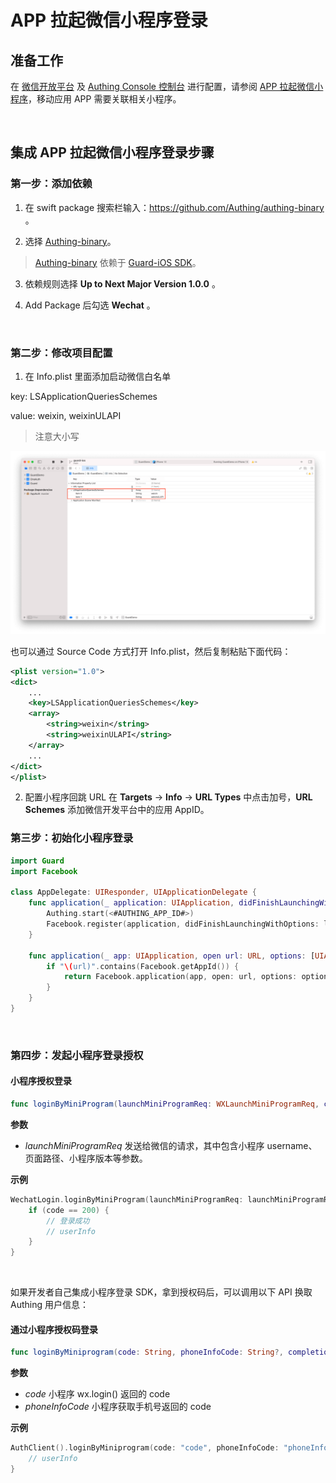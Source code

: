 # APP 拉起微信小程序登录

<LastUpdated/>

## 准备工作

在 [微信开放平台](https://open.weixin.qq.com/cgi-bin/index?t=home/index&lang=zh_CN) 及 [Authing Console 控制台](https://authing.cn/) 进行配置，请参阅 [ APP 拉起微信小程序](../../../guides/connections/social/wechat-miniprogram-applaunch/README.md)，移动应用 APP 需要关联相关小程序。

<br>

## 集成 APP 拉起微信小程序登录步骤

### 第一步：添加依赖

1. 在 swift package 搜索栏输入：https://github.com/Authing/authing-binary 。

2. 选择 [Authing-binary](https://github.com/Authing/authing-binary)。
> [Authing-binary](https://github.com/Authing/authing-binary) 依赖于 [Guard-iOS SDK](https://github.com/Authing/guard-ios)。

3. 依赖规则选择 **Up to Next Major Version 1.0.0** 。

4. Add Package 后勾选 **Wechat** 。

<br>

### 第二步：修改项目配置

1. 在 Info.plist 里面添加启动微信白名单

key: LSApplicationQueriesSchemes

value: weixin, weixinULAPI

> 注意大小写

![](./images/wechat/6.png)

也可以通过 Source Code 方式打开 Info.plist，然后复制粘贴下面代码：

```xml
<plist version="1.0">
<dict>
    ...
    <key>LSApplicationQueriesSchemes</key>
	<array>
		<string>weixin</string>
		<string>weixinULAPI</string>
	</array>
    ...
</dict>
</plist>
```
2. 配置小程序回跳 URL
在 **Targets** -> **Info** -> **URL Types** 中点击加号，**URL Schemes** 添加微信开发平台中的应用 AppID。

### 第三步：初始化小程序登录
```swift
import Guard
import Facebook

class AppDelegate: UIResponder, UIApplicationDelegate {
    func application(_ application: UIApplication, didFinishLaunchingWithOptions launchOptions: [UIApplication.LaunchOptionsKey: Any]?) -> Bool {
        Authing.start(<#AUTHING_APP_ID#>)
        Facebook.register(application, didFinishLaunchingWithOptions: launchOptions)
    }

    func application(_ app: UIApplication, open url: URL, options: [UIApplication.OpenURLOptionsKey : Any] = [:]) -> Bool {
        if "\(url)".contains(Facebook.getAppId()) {
            return Facebook.application(app, open: url, options: options)
        }
    }
}
 ```
<br>

### 第四步：发起小程序登录授权
#### 小程序授权登录

```swift
func loginByMiniProgram(launchMiniProgramReq: WXLaunchMiniProgramReq, completion: @escaping Authing.AuthCompletion) -> Void
```

**参数**

* *launchMiniProgramReq* 发送给微信的请求，其中包含小程序 username、页面路径、小程序版本等参数。
  
**示例**

```swift
WechatLogin.loginByMiniProgram(launchMiniProgramReq: launchMiniProgramReq) { code, message, userInfo in
    if (code == 200) {
        // 登录成功
        // userInfo
    }
}
```

<br>

如果开发者自己集成小程序登录 SDK，拿到授权码后，可以调用以下 API 换取 Authing 用户信息：

#### 通过小程序授权码登录

```swift
func loginByMiniprogram(code: String, phoneInfoCode: String?, completion: @escaping(Int, String?, UserInfo?) -> Void)
```

**参数**

* *code* 小程序 wx.login() 返回的 code
* *phoneInfoCode* 小程序获取手机号返回的 code

**示例**

```swift
AuthClient().loginByMiniprogram(code: "code", phoneInfoCode: "phoneInfoCode") { code, message, userInfo in
    // userInfo
}
```
